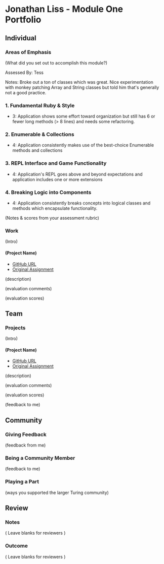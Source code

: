 # Jonathan Liss - Module One Portfolio

## Individual

### Areas of Emphasis

(What did you set out to accomplish this module?)

Assessed By: Tess

Notes: Broke out a ton of classes which was great. Nice experimentation with monkey patching Array and String classes but told him that's generally not a good practice.


### 1. Fundamental Ruby & Style

* 3:  Application shows some effort toward organization but still has 6 or fewer long methods (> 8 lines) and needs some refactoring.

### 2. Enumerable & Collections

* 4: Application consistently makes use of the best-choice Enumerable methods and collections

### 3. REPL Interface and Game Functionality

* 4: Application's REPL goes above and beyond expectations and application includes one or more extensions

### 4. Breaking Logic into Components

* 4: Application consistently breaks concepts into logical classes and methods which encapsulate functionality.

(Notes & scores from your assessment rubric)

### Work

(Intro)

#### (Project Name)

* [GitHub URL]()
* [Original Assignment]()

(description)

(evaluation comments)

(evaluation scores)

## Team

### Projects

(Intro)

#### (Project Name)

* [GitHub URL]()
* [Original Assignment]()

(description)

(evaluation comments)

(evaluation scores)

(feedback to me)

## Community

### Giving Feedback

(feedback from me)

### Being a Community Member

(feedback to me)

### Playing a Part

(ways you supported the larger Turing community)

## Review

### Notes

( Leave blanks for reviewers )

### Outcome

( Leave blanks for reviewers )
